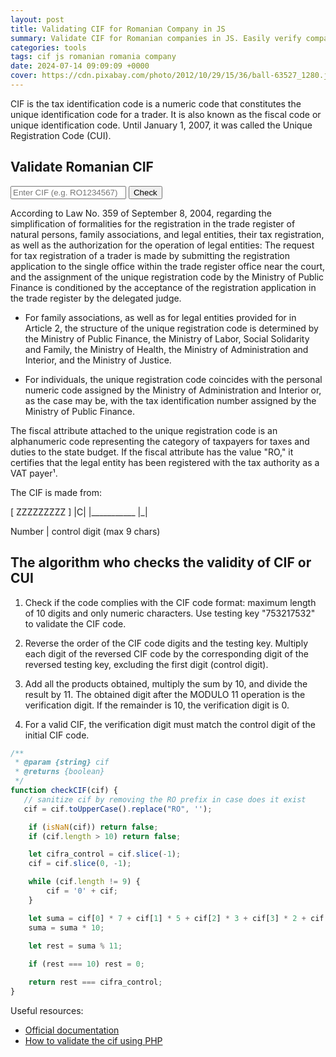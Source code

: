 ```yaml
---
layout: post
title: Validating CIF for Romanian Company in JS
summary: Validate CIF for Romanian companies in JS. Easily verify company information with our user-friendly tool. Ensure accuracy and reliability.
categories: tools
tags: cif js romanian romania company
date: 2024-07-14 09:09:09 +0000
cover: https://cdn.pixabay.com/photo/2012/10/29/15/36/ball-63527_1280.jpg
---
```


CIF is the tax identification code is a numeric code that constitutes the unique identification code for a trader. It is also known as the fiscal code or unique identification code. Until January 1, 2007, it was called the Unique Registration Code (CUI).

<h2>Validate Romanian CIF</h2>
<input type="text" id="cifInput" placeholder="Enter CIF (e.g. RO1234567)" />
<button onclick="validateCIF()">Check</button>
<div id="result"></div>

According to Law No. 359 of September 8, 2004, regarding the simplification of formalities for the registration in the trade register of natural persons, family associations, and legal entities, their tax registration, as well as the authorization for the operation of legal entities:
The request for tax registration of a trader is made by submitting the registration application to the single office within the trade register office near the court, and the assignment of the unique registration code by the Ministry of Public Finance is conditioned by the acceptance of the registration application in the trade register by the delegated judge.

* For family associations, as well as for legal entities provided for in Article 2, the structure of the unique registration code is determined by the Ministry of Public Finance, the Ministry of Labor, Social Solidarity and Family, the Ministry of Health, the Ministry of Administration and Interior, and the Ministry of Justice.

* For individuals, the unique registration code coincides with the personal numeric code assigned by the Ministry of Administration and Interior or, as the case may be, with the tax identification number assigned by the Ministry of Public Finance.

The fiscal attribute attached to the unique registration code is an alphanumeric code representing the category of taxpayers for taxes and duties to the state budget. If the fiscal attribute has the value "RO," it certifies that the legal entity has been registered with the tax authority as a VAT payer¹.


The CIF is made from:

[ ZZZZZZZZZ ] |C|
|___________  |_|

Number        | control digit
(max 9 chars)


## The algorithm who checks the validity of CIF or CUI

1. Check if the code complies with the CIF code format: maximum length of 10 digits and only numeric characters. Use testing key "753217532" to validate the CIF code.

2. Reverse the order of the CIF code digits and the testing key. Multiply each digit of the reversed CIF code by the corresponding digit of the reversed testing key, excluding the first digit (control digit).

3. Add all the products obtained, multiply the sum by 10, and divide the result by 11. The obtained digit after the MODULO 11 operation is the verification digit. If the remainder is 10, the verification digit is 0.

4. For a valid CIF, the verification digit must match the control digit of the initial CIF code.

```js
/**
 * @param {string} cif
 * @returns {boolean} 
 */
function checkCIF(cif) {
   // sanitize cif by removing the RO prefix in case does it exist
   cif = cif.toUpperCase().replace("RO", '');

    if (isNaN(cif)) return false;
    if (cif.length > 10) return false;

    let cifra_control = cif.slice(-1);
    cif = cif.slice(0, -1);

    while (cif.length != 9) {
        cif = '0' + cif;
    }

    let suma = cif[0] * 7 + cif[1] * 5 + cif[2] * 3 + cif[3] * 2 + cif[4] * 1 + cif[5] * 7 + cif[6] * 5 + cif[7] * 3 + cif[8] * 2;
    suma = suma * 10;
    
    let rest = suma % 11;

    if (rest === 10) rest = 0;

    return rest === cifra_control;
}
```


Useful resources:
- <a href="www.validari.ro/cui.html" target="_blank">Official documentation</a>
- <a href="https://gabrielsolomon.ro/validare-cuicif-folosind-php/" target="_blank">How to validate the cif using PHP</a>


<script>
function checkCIF(cif) {
  cif = cif.toUpperCase().replace("RO", "");

  if (isNaN(cif)) return false;
  if (cif.length > 10) return false;

  let cifra_control = parseInt(cif.slice(-1));
  cif = cif.slice(0, -1);

  while (cif.length != 9) {
    cif = "0" + cif;
  }

  let suma =
    cif[0] * 7 +
    cif[1] * 5 +
    cif[2] * 3 +
    cif[3] * 2 +
    cif[4] * 1 +
    cif[5] * 7 +
    cif[6] * 5 +
    cif[7] * 3 +
    cif[8] * 2;
  suma = suma * 10;

  let rest = suma % 11;
  if (rest === 10) rest = 0;

  return rest === cifra_control;
}

function validateCIF() {
  const input = document.getElementById("cifInput").value.trim();
  const isValid = checkCIF(input);
  const resultDiv = document.getElementById("result");

  if (isValid) {
    resultDiv.innerHTML = "✅ CIF is valid!";
    resultDiv.className = "success";
  } else {
    resultDiv.innerHTML = "❌ Invalid CIF. Please check the number.";
    resultDiv.className = "error";
  }
}

</script>